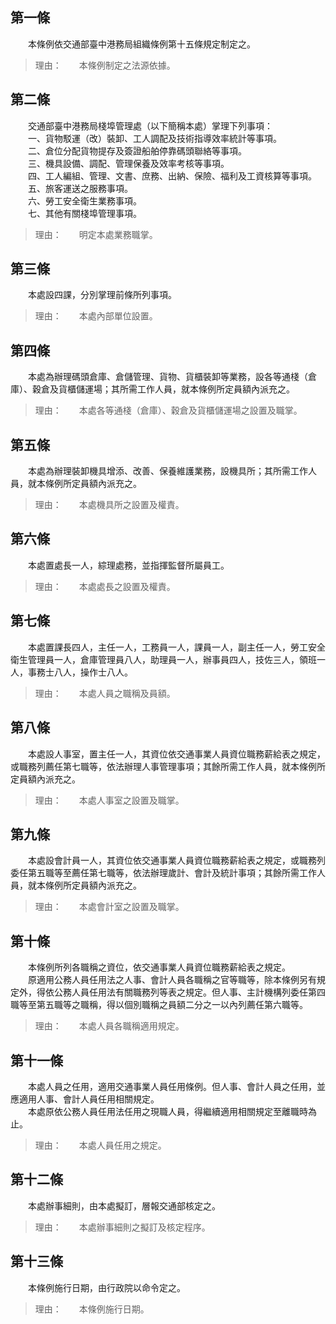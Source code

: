 第一條 
-------
　　本條例依交通部臺中港務局組織條例第十五條規定制定之。  
> 理由：　　本條例制定之法源依據。



第二條 
-------
　　交通部臺中港務局棧埠管理處（以下簡稱本處）掌理下列事項：  
　　一、貨物駁運（改）裝卸、工人調配及技術指導效率統計等事項。  
　　二、倉位分配貨物提存及簽證船舶停靠碼頭聯絡等事項。  
　　三、機具設備、調配、管理保養及效率考核等事項。  
　　四、工人編組、管理、文書、庶務、出納、保險、福利及工資核算等事項。  
　　五、旅客運送之服務事項。  
　　六、勞工安全衛生業務事項。  
　　七、其他有關棧埠管理事項。  
> 理由：　　明定本處業務職掌。



第三條 
-------
　　本處設四課，分別掌理前條所列事項。  
> 理由：　　本處內部單位設置。



第四條 
-------
　　本處為辦理碼頭倉庫、倉儲管理、貨物、貨櫃裝卸等業務，設各等通棧（倉庫）、穀倉及貨櫃儲運場；其所需工作人員，就本條例所定員額內派充之。  
> 理由：　　本處各等通棧（倉庫）、穀倉及貨櫃儲運場之設置及職掌。



第五條 
-------
　　本處為辦理裝卸機具增添、改善、保養維護業務，設機具所；其所需工作人員，就本條例所定員額內派充之。  
> 理由：　　本處機具所之設置及權責。



第六條 
-------
　　本處置處長一人，綜理處務，並指揮監督所屬員工。  
> 理由：　　本處處長之設置及權責。



第七條 
-------
　　本處置課長四人，主任一人，工務員一人，課員一人，副主任一人，勞工安全衛生管理員一人，倉庫管理員八人，助理員一人，辦事員四人，技佐三人，領班一人，事務士八人，操作士八人。  
> 理由：　　本處人員之職稱及員額。



第八條 
-------
　　本處設人事室，置主任一人，其資位依交通事業人員資位職務薪給表之規定，或職務列薦任第七職等，依法辦理人事管理事項；其餘所需工作人員，就本條例所定員額內派充之。  
> 理由：　　本處人事室之設置及職掌。



第九條 
-------
　　本處設會計員一人，其資位依交通事業人員資位職務薪給表之規定，或職務列委任第五職等至薦任第七職等，依法辦理歲計、會計及統計事項；其餘所需工作人員，就本條例所定員額內派充之。  
> 理由：　　本處會計室之設置及職掌。



第十條 
-------
　　本條例所列各職稱之資位，依交通事業人員資位職務薪給表之規定。  
　　原適用公務人員任用法之人事、會計人員各職稱之官等職等，除本條例另有規定外，得依公務人員任用法有關職務列等表之規定。但人事、主計機構列委任第四職等至第五職等之職稱，得以個別職稱之員額二分之一以內列薦任第六職等。  
> 理由：　　本處人員各職稱適用規定。



第十一條 
---------
　　本處人員之任用，適用交通事業人員任用條例。但人事、會計人員之任用，並應適用人事、會計人員任用相關規定。  
　　本處原依公務人員任用法任用之現職人員，得繼續適用相關規定至離職時為止。  
> 理由：　　本處人員任用之規定。



第十二條 
---------
　　本處辦事細則，由本處擬訂，層報交通部核定之。  
> 理由：　　本處辦事細則之擬訂及核定程序。



第十三條 
---------
　　本條例施行日期，由行政院以命令定之。  
> 理由：　　本條例施行日期。